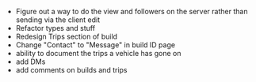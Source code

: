 - Figure out a way to do the view and followers on the server rather than sending via the client edit
- Refactor types and stuff
- Redesign Trips section of build
- Change "Contact" to "Message" in build ID page
- ability to document the trips a vehicle has gone on
- add DMs
- add comments on builds and trips
